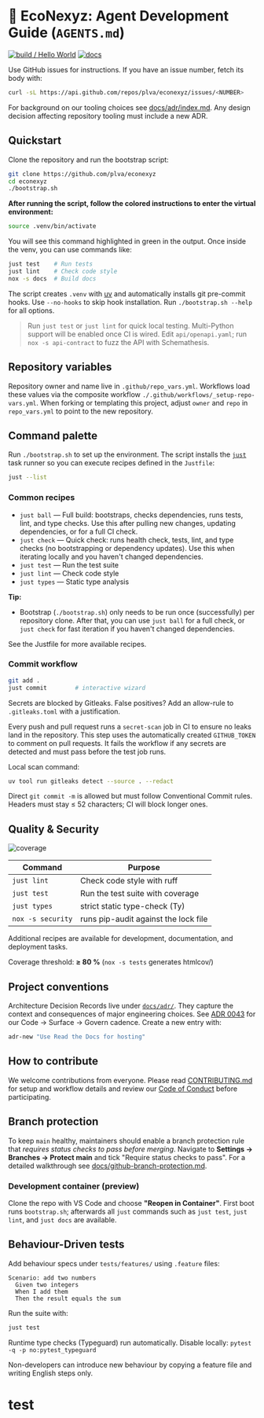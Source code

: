 # 🦾 EcoNexyz: Agent Development Guide (`AGENTS.md`)
[![build / Hello World](https://github.com/plva/econexyz/actions/workflows/ci.yml/badge.svg?branch=main)](https://github.com/plva/econexyz/actions/workflows/ci.yml)
[![docs](https://img.shields.io/badge/docs-live-blue)](https://plva.github.io/econexyz/)

Use GitHub issues for instructions. If you have an issue number, fetch its body with:

```bash
curl -sL https://api.github.com/repos/plva/econexyz/issues/<NUMBER>
```

For background on our tooling choices see [docs/adr/index.md](docs/adr/index.md). Any design decision affecting repository tooling must include a new ADR.

## Quickstart

Clone the repository and run the bootstrap script:

```bash
git clone https://github.com/plva/econexyz
cd econexyz
./bootstrap.sh
```

**After running the script, follow the colored instructions to enter the virtual environment:**

```bash
source .venv/bin/activate
```

You will see this command highlighted in green in the output. Once inside the venv, you can use commands like:

```bash
just test    # Run tests
just lint    # Check code style
nox -s docs  # Build docs
```

The script creates `.venv` with [uv](https://github.com/astral-sh/uv) and automatically installs git pre-commit hooks.
Use `--no-hooks` to skip hook installation. Run `./bootstrap.sh --help` for all options.

> Run `just test` or `just lint` for quick local testing.
> Multi-Python support will be enabled once CI is wired.
> Edit `api/openapi.yaml`; run `nox -s api-contract` to fuzz the API with Schemathesis.

## Repository variables

Repository owner and name live in `.github/repo_vars.yml`. Workflows load these
values via the composite workflow `./.github/workflows/_setup-repo-vars.yml`.
When forking or templating this project, adjust `owner` and `repo` in
`repo_vars.yml` to point to the new repository.

## Command palette

Run `./bootstrap.sh` to set up the environment. The script installs the
[`just`](https://github.com/casey/just) task runner so you can execute recipes
defined in the `Justfile`:

```bash
just --list
```

### Common recipes

- `just ball` — Full build: bootstraps, checks dependencies, runs tests, lint, and type checks. Use this after pulling new changes, updating dependencies, or for a full CI check.
- `just check` — Quick check: runs health check, tests, lint, and type checks (no bootstrapping or dependency updates). Use this when iterating locally and you haven't changed dependencies.
- `just test` — Run the test suite
- `just lint` — Check code style
- `just types` — Static type analysis

**Tip:**
- Bootstrap (`./bootstrap.sh`) only needs to be run once (successfully) per repository clone. After that, you can use `just ball` for a full check, or `just check` for fast iteration if you haven't changed dependencies.

See the Justfile for more available recipes.

### Commit workflow

```bash
git add .
just commit        # interactive wizard
```

Secrets are blocked by Gitleaks. False positives? Add an allow-rule to
`.gitleaks.toml` with a justification.

Every push and pull request runs a `secret-scan` job in CI to ensure no leaks
land in the repository. This step uses the automatically created `GITHUB_TOKEN`
to comment on pull requests. It fails the workflow if any secrets are detected
and must pass before the test job runs.

Local scan command:

```bash
uv tool run gitleaks detect --source . --redact
```

Direct `git commit -m` is allowed but must follow Conventional Commit rules.
Headers must stay ≤ 52 characters; CI will block longer ones.

## Quality & Security
![coverage](https://raw.githubusercontent.com/plva/econexyz/gh-pages-coverage/coverage.svg)

| Command | Purpose |
| ------- | ------- |
| `just lint` | Check code style with ruff |
| `just test` | Run the test suite with coverage |
| `just types` | strict static type-check (Ty) |
| `nox -s security` | runs pip-audit against the lock file |

Additional recipes are available for development, documentation, and deployment tasks.

Coverage threshold: **≥ 80 %** (`nox -s tests` generates htmlcov/)

## Project conventions

Architecture Decision Records live under [`docs/adr/`](docs/adr/index.md).
They capture the context and consequences of major engineering choices.
See [ADR 0043](docs/adr/0043-code-surface-govern-cadence.md) for our Code → Surface → Govern cadence.
Create a new entry with:

```bash
adr-new "Use Read the Docs for hosting"
```

## How to contribute

We welcome contributions from everyone. Please read
[CONTRIBUTING.md](CONTRIBUTING.md) for setup and workflow details and review our
[Code of Conduct](CODE_OF_CONDUCT.md) before participating.

## Branch protection

To keep `main` healthy, maintainers should enable a branch protection rule that
*requires status checks to pass before merging*. Navigate to
**Settings → Branches → Protect main** and tick "Require status checks to pass".
For a detailed walkthrough see
[docs/github-branch-protection.md](docs/github-branch-protection.md).


### Development container (preview)

Clone the repo with VS Code and choose **"Reopen in Container"**.
First boot runs `bootstrap.sh`; afterwards all `just` commands such as
`just test`, `just lint`, and `just docs` are available.

## Behaviour-Driven tests

Add behaviour specs under `tests/features/` using `.feature` files:

```gherkin
Scenario: add two numbers
  Given two integers
  When I add them
  Then the result equals the sum
```

Run the suite with:

```bash
just test
```

Runtime type checks (Typeguard) run automatically.
Disable locally: `pytest -q -p no:pytest_typeguard`

Non-developers can introduce new behaviour by copying a feature file and writing
English steps only.
# test
